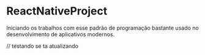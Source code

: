 # ReactNativeProject
Iniciando os trabalhos com esse padrão de programação bastante usado no desenvolvimento de aplicativos modernos.


// testando se ta atualizando
